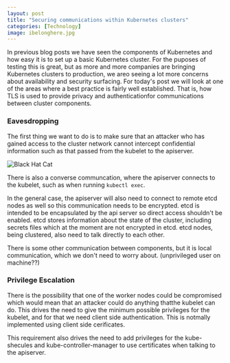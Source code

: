 ```yaml
---
layout: post
title: "Securing communications within Kubernetes clusters"
categories: [Technology]
image: ibelonghere.jpg
---
```


In previous blog posts we have seen the components of Kubernetes and how easy it is to set up a basic Kubernetes cluster. For the puposes of testing this is great, but as more and more companies are bringing Kubernetes clusters to production, we areo seeing a lot more concerns about availability and security surfacing. For today's post we will look at one of the areas where a best practice is fairly well established. That is, how TLS is used to provide privacy and authenticationfor communications between cluster components. 

<!--more-->

### Eavesdropping

The first thing we want to do is to make sure that an attacker who has gained access to the cluster network cannot intercept confidential information such as that passed from the kubelet to the apiserver.

 ![Black Hat Cat]({{site.url}}/img/blackhatcat.jpg)

There is also a converse communcation, where the apiserver connects to the kubelet, such as when running `kubectl exec`.

In the general case, the apiserver will also need to connect to remote etcd nodes as well so this communication needs to be encrypted. etcd is intended to be encapsulated by the api server so direct access shouldn't  be enabled. etcd stores information about the state of the cluster, including secrets files which at the moment are not encrypted in etcd. etcd nodes, being clustered, also need to talk directly to each other.

There is some other communication between components, but it is local communication, which we don't need to worry about. (unprivileged user on machine??)

### Privilege Escalation

There is the possibility that one of the worker nodes could be compromised which would mean that an attacker could do anything thatthe kubelet can do. This drives the need to give the minimum possible privileges for the kubelet, and for that we need client side authentication. This is notmally implemented using client side cerificates. 

This requirement also drives the need to add privileges for the kube-shecules and kube-controller-manager to use certificates when talking to the apiserver.            

